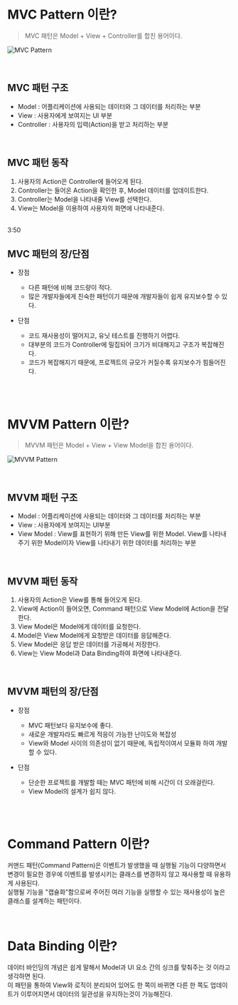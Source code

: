 # MVC Pattern 이란?

> MVC 패턴은 Model + View + Controller를 합친 용어이다.

![MVC Pattern](https://taeny.dev/static/5ce35fa6f16b835b22ae6b6976f79e62/f4b77/mvc.png)

<br>


## MVC 패턴 구조
- Model : 어플리케이션에 사용되는 데이터와 그 데이터를 처리하는 부분
- View : 사용자에게 보여지는 UI 부분
- Controller : 사용자의 입력(Action)을 받고 처리하는 부분

<br>

## MVC 패턴 동작
1. 사용자의 Action은 Controller에 들어오게 된다.
2. Controller는 들어온 Action을 확인한 후, Model 데이터를 업데이트한다.
3. Controller는 Model을 나타내줄 View를 선택한다.
4. View는 Model을 이용하여 사용자의 화면에 나타내준다.

<br> 3:50

## MVC 패턴의 장/단점
- 장점
    - 다른 패턴에 비해 코드량이 적다.
    - 많은 개발자들에게 친숙한 패턴이기 때문에 개발자들이 쉽게 유지보수할 수 있다.

- 단점
    - 코드 재사용성이 떨어지고, 유닛 테스트를 진행하기 어렵다.
    - 대부분의 코드가 Controller에 밀집되어 크기가 비대해지고 구조가 복잡해진다.
    - 코드가 복잡해지기 때문에, 프로젝트의 규모가 커질수록 유지보수가 힘들어진다.

<br><br>

# MVVM Pattern 이란?
> MVVM 패턴은 Model + View + View Model을 합친 용어이다.

![MVVM Pattern](https://taeny.dev/static/b0071b3ef9ef1485122100aecbe6c303/612f7/mvvm.png)

<br>

## MVVM 패턴 구조
- Model : 어플리케이션에 사용되는 데이터와 그 데이터를 처리하는 부분
- View : 사용자에게 보여지는 UI부분
- View Model : View를 표현하기 위해 만든 View를 위한 Model. View를 나타내주기 위한 Model이자 View를 나타내기 위한 데이터를 처리하는 부분

<br>

## MVVM 패턴 동작
1. 사용자의 Action은 View를 통해 들어오게 된다.
2. View에 Action이 들어오면, Command 패턴으로 View Model에 Action을 전달한다.
3. View Model은 Model에게 데이터를 요청한다.
4. Model은 View Model에게 요청받은 데이터를 응답해준다.
5. View Model은 응답 받은 데이터를 가공해서 저장한다.
6. View는 View Model과 Data Binding하여 화면에 나타내준다.

<br>

## MVVM 패턴의 장/단점
- 장점
    - MVC 패턴보다 유지보수에 좋다.
    - 새로운 개발자라도 빠르게 적응이 가능한 난이도와 복잡성
    - View와 Model 사이의 의존성이 없기 때문에, 독립적이여서 모듈화 하여 개발할 수 있다.

- 단점
    - 단순한 프로젝트를 개발할 때는 MVC 패턴에 비해 시간이 더 오래걸린다.
    - View Model의 설계가 쉽지 않다.

<br><br>

# Command Pattern 이란?
커맨드 패턴(Command Pattern)은 이벤트가 발생했을 때 실행될 기능이 다양하면서 변경이 필요한 경우에 이벤트를 발생시키는 클래스를 변경하지 않고 재사용할 때 유용하게 사용된다.<br>
실행될 기능을 "캡슐화"함으로써 주어진 여러 기능을 실행할 수 있는 재사용성이 높은 클래스를 설계하는 패턴이다.

<br>

# Data Binding 이란?
데이터 바인딩의 개념은 쉽게 말해서 Model과 UI 요소 간의 싱크를 맞춰주는 것 이라고 생각하면 된다.<br>
이 패턴을 통하여 View와 로직이 분리되어 있어도 한 쪽이 바뀌면 다른 한 쪽도 업데이트가 이루어지면서 데이터의 일관성을 유지하는것이 가능해진다.


<br>

<!-- > 참고
- https://beomy.tistory.com/43
- https://velog.io/@sso0022/iOS-MVC-%EC%99%80-MVVM -->